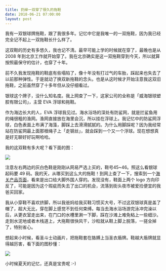 ```yaml
---
title: 扔掉一双穿了很久的拖鞋
date: 2018-06-21 07:00:00
layout: post
---
```


我有一双银球牌拖鞋，跟了我很多年。记忆中它是我唯一的一双拖鞋，因为我已经完全记不起上一双拖鞋长什么样了。

这双鞋的历史有多悠久，我也记不清。最早可能上学的时候就在穿了，最晚也是从 2008 年到北京工作就开始穿了。我在北京确实是这一双拖鞋穿到今天，所以就算按照最保守的估计，也穿了十年。

前不久我发现拖鞋的鞋底有些塌陷了，像十年没有打过气的车胎，踩起来也失去了以前那种弹性。于是就动了换双新拖鞋的念头。也是从这时候才开始注意我这双旧拖鞋，之前虽然穿了十多年但从没仔细看过。

银球这个牌子，没什么知名度。我上网查了一下，这家公司的全称是「威海银球塑胶有限公司」，主营 EVA 浮球和拖鞋。

作为海边长大的人，EVA 浮球我见过。海水浴场的深处有防鲨网，就是拦鲨鱼用的绳很粗的渔网。渔网直接放在海里会沉，所以挂在浮球上。我记忆中的防鲨网浮球，白色表面上布满了海藻，脚踩上去滑滑腻腻的。为什么用脚踩呢？因为我经常站在防鲨网最上面那根绳子上「走钢丝」，就会踩到一个又一个浮球。现在想想真是好无聊好好玩啊哈哈。

我的这双鞋有多大呢？看下面的图：

![](http://cdn.maintao.com/blog/img/2018/drop-a-pair-of-old-slippers/slipper.JPG)

注意左右两边的灰白色鞋是刚刚从网易严选上买的，鞋号45~46。照这么看银球起码要 49 码。我的天，从哪买到这么大的拖鞋！到网上查了一下，搜索到一个[海关产品页面](http://ccn.mofcom.gov.cn/977192/p4085293.html)，看来是出口给大脚外国人穿的。发现没有，鞋面上两个 logo 方向印反了，可能是因为这个瑕疵而失去了出口的机会，流落到街头夜市被爱捡便宜的我爸买回家。

我从小穿鞋不喜欢挤脚，所以我爸妈给我买鞋习惯买大号，不过这双银球真是盖了帽了，超大无比，穿在脚上感觉不到任何束缚。每当去海水浴场游完泳冲完澡以后，从更衣室走出来，在门口的水槽里涮一下脚，踩在沙滩上难免粘上一些细沙。走到水泥地或者木栈道上，大拖鞋很快风干，沙粒就从鞋上脚上脱落，一搓全掉了，特别省心。

想起来小时候，看圣斗士动画片，把拖鞋套在胳膊上当圣衣盾牌。鞋越大盾牌就显得越厉害，看下面的图秒懂：

![](http://cdn.maintao.com/blog/img/2018/drop-a-pair-of-old-slippers/zilong.JPG)

小时候夏天的记忆，还真是宝贵呢 :-)

